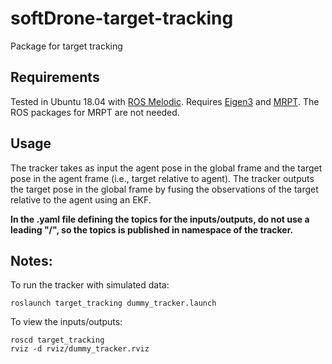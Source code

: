 # softDrone-target-tracking
Package for target tracking

## Requirements
Tested in Ubuntu 18.04 with [ROS Melodic](http://wiki.ros.org/melodic). Requires [Eigen3](https://eigen.tuxfamily.org/index.php?title=Main_Page) and [MRPT](https://docs.mrpt.org/reference/latest/download-mrpt.html). The ROS packages for MRPT are not needed.

## Usage
The tracker takes as input the agent pose in the global frame and the target pose in the agent frame (i.e., target relative to agent). The tracker outputs the target pose in the global frame by fusing the observations of the target relative to the agent using an EKF.

**In the .yaml file defining the topics for the inputs/outputs, do not use a leading "/", so the topics is published in namespace of the tracker.**

## Notes:
To run the tracker with simulated data:
```
roslaunch target_tracking dummy_tracker.launch
``` 

To view the inputs/outputs:
```
roscd target_tracking
rviz -d rviz/dummy_tracker.rviz
```